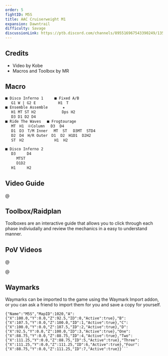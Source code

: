 ```yaml
---
order: 5
fightID: M5S
title: AAC Cruiserweight M1
expansion: Dawntrail
difficulty: Savage
discussionLink: https://ptb.discord.com/channels/895516967543390249/1355408159451250708
---
```



## Credits
- Video by Kobe
- Macros and Toolbox by MR

## Macro

```markdown
■ Disco Inferno 1　　　■ Fixed A/B
　 G1 W | G2 E　　　　　　H1　T
■ Ensemble Assemble　　　　★
　 H1 MT ST H2　　　　　　　Dps H2
　 D3 D1 D2 D4
■ Ride The Waves　 ■ Frogtourage
　 MT　H1　※Column 　D3  D4
　 D1　D3　T/M Inner　 MT  ST　 D3MT  STD4
　 D2　D4　H/R Outer　D1  D2　H1D1  D2H2
　 ST　H2　　　　　　　  H1  H2
```

```markdown
■ Disco Inferno 2
　 D3　　　D4
　　　MTST
　　　D1D2
　 H1　　　H2
```

## Video Guide

@[](https://youtu.be/5y81EZBJrpc)


## Toolbox/Raidplan
Toolboxes are an interactive guide that allows you to click through each phase indiviudally and review the mechanics in a easy to understand manner.

<Action title='M5S Raidplan' color='red' href='https://raidplan.io/plan/nDb_1x1B_dTpLoPu' />

## PoV Videos
@[](https://youtu.be/OEtriDPAJWo)

@[](https://youtu.be/OEoNRk5Txbw)

## Waymarks
Waymarks can be imported to the game using the Waymark Import addon, or you can ask a friend to import them for you and save a copy for yourself.

```
{"Name":"M5S","MapID":1020,"A":{"X":100.0,"Y":0.0,"Z":92.5,"ID":0,"Active":true},"B":{"X":107.5,"Y":0.0,"Z":100.0,"ID":1,"Active":true},"C":{"X":100.0,"Y":0.0,"Z":107.5,"ID":2,"Active":true},"D":{"X":92.5,"Y":0.0,"Z":100.0,"ID":3,"Active":true},"One":{"X":88.75,"Y":0.0,"Z":88.75,"ID":4,"Active":true},"Two":{"X":111.25,"Y":0.0,"Z":88.75,"ID":5,"Active":true},"Three":{"X":111.25,"Y":0.0,"Z":111.25,"ID":6,"Active":true},"Four":{"X":88.75,"Y":0.0,"Z":111.25,"ID":7,"Active":true}}```
